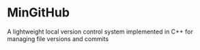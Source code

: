 # MinGitHub
A lightweight local version control system implemented in C++ for managing file versions and commits
